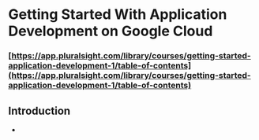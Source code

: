 # Getting Started With Application Development on Google Cloud

### [https://app.pluralsight.com/library/courses/getting-started-application-development-1/table-of-contents](https://app.pluralsight.com/library/courses/getting-started-application-development-1/table-of-contents)

## Introduction

- 
